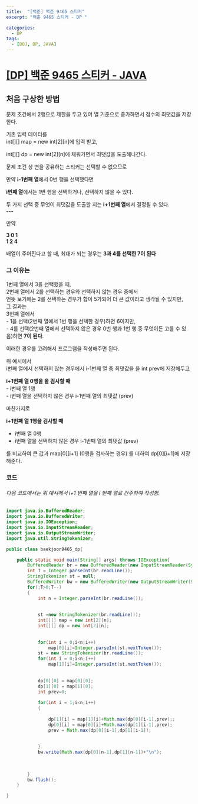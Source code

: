 ```yaml
---
title:  "[백준] 백준 9465 스티커"
excerpt: "백준 9465 스티커 - DP "

categories:
  - DP
tags:
  - [BOJ, DP, JAVA]
---
```


# [[DP] 백준 9465 스티커 - JAVA](https://github.com/miiiinju/miiiinju.github.io/new/master/_posts)
  
## 처음 구상한 방법
  
문제 조건에서 2행으로 제한을 두고 있어 열 기준으로 증가하면서 점수의 최댓값을 저장한다.  
  
기존 입력 데이터를  
int[][] map = new int[2][n]에 입력 받고,   
  
int[][] dp = new int[2][n]에 채워가면서 최댓값을 도출해나간다.  
  
문제 조건 상 변을 공유하는 스티커는 선택할 수 없으므로  
  
만약 **i-1번째 열**에서 0번 행을 선택했다면  

**i번째 열**에서는 1번 행을 선택하거나, 선택하지 않을 수 있다.  
  
두 가지 선택 중 무엇이 최댓값을 도출할 지는 **i+1번째 열**에서 결정될 수 있다.  
**---**  

만약  

   **3 0 1**  
   **1 2 4**
  
배열이 주어진다고 할 때, 최대가 되는 경우는 **3과 4를 선택한 7이 된다**
  
### 그 이유는
  
  1번째 열에서 3을 선택했을 때,  
  2번째 열에서 2를 선택하는 경우와 선택하지 않는 경우 중에서  
  언뜻 보기에는 2를 선택하는 경우가 합이 5가되어 더 큰 값이라고 생각될 수 있지만,   
  그 결과는   
  3번째 열에서   
    - 1을 선택(2번째 열에서 1번 행을 선택한 경우)하면 6이지만,  
    - 4를 선택(2번째 열에서 선택하지 않은 경우 0번 행과 1번 행 중 무엇이든 고를 수 있음)하면 **7이 된다**.  
 
이러한 경우를 고려해서 프로그램을 작성해주면 된다.  
  
위 예시에서   
i번째 열에서 선택하지 않는 경우에서 i-1번째 열 중 최댓값을 을 int prev에 저장해두고  
  
**i+1번째 열 0행을 을 검사할 때**   
    - i번째 열 1행  
    - i번째 열을 선택하지 않은 경우 i-1번째 열의 최댓값 (prev)  

마찬가지로  
  
**i+1번째 열 1행을 검사할 때**  
  - i번째 열 0행  
  - i번째 열을 선택하지 않은 경우 i-1번째 열의 최댓값 (prev)  
   
를 비교하여 큰 값과 map[0][i+1] (0행을 검사하는 경우) 를 더하여 dp[0][i+1]에 저장해준다.   
  
  
### 코드   
###### 다음 코드에서는 위 예시에서 i+1 번째 열을 i 번째 열로 간주하여 작성함.   

~~~java
import java.io.BufferedReader;
import java.io.BufferedWriter;
import java.io.IOException;
import java.io.InputStreamReader;
import java.io.OutputStreamWriter;
import java.util.StringTokenizer;

public class baekjoon9465_dp{

	public static void main(String[] args) throws IOException{
		BufferedReader br = new BufferedReader(new InputStreamReader(System.in));;
		int T = Integer.parseInt(br.readLine());
		StringTokenizer st = null;
        BufferedWriter bw = new BufferedWriter(new OutputStreamWriter(System.out));
		for(;T>0;T--)
		{
			int n = Integer.parseInt(br.readLine());
			
			
			st =new StringTokenizer(br.readLine());
			int[][] map = new int[2][n];
			int[][] dp = new int[2][n];
			
			
			for(int i = 0;i<n;i++)
				map[0][i]=Integer.parseInt(st.nextToken());
			st = new StringTokenizer(br.readLine());
			for(int i = 0;i<n;i++)
				map[1][i]=Integer.parseInt(st.nextToken());
			
			
			dp[0][0] = map[0][0];
			dp[1][0] = map[1][0];
			int prev=0;
			
			for(int i = 1;i<n;i++)
			{
				
				dp[1][i] = map[1][i]+Math.max(dp[0][i-1],prev);;
				dp[0][i] = map[0][i]+Math.max(dp[1][i-1],prev);
				prev = Math.max(dp[0][i-1],dp[1][i-1]);
				
				
			}
            bw.write(Math.max(dp[0][n-1],dp[1][n-1])+"\n");
			
			
			
		}
		bw.flush();
	}

}
~~~
